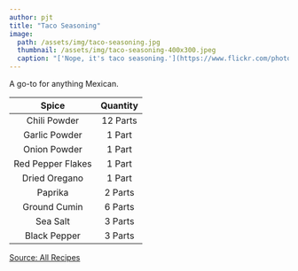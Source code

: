 ```yaml
---
author: pjt
title: "Taco Seasoning"
image:
  path: /assets/img/taco-seasoning.jpg
  thumbnail: /assets/img/taco-seasoning-400x300.jpeg
  caption: "['Nope, it's taco seasoning.'](https://www.flickr.com/photos/48987853@N00/6874939606) by [makahansen](https://www.flickr.com/photos/48987853@N00) is licensed under [CC BY-NC-ND 2.0](https://creativecommons.org/licenses/by-nc-nd/2.0/?ref=ccsearch&atype=rich)"
---
```


A go-to for anything Mexican.

|           Spice           | Quantity |
|:-------------------------:|:--------:|
|        Chili Powder       | 12 Parts |
|       Garlic Powder       |  1 Part  |
|        Onion Powder       |  1 Part  |
|     Red Pepper Flakes     |  1 Part  |
|       Dried Oregano       |  1 Part  |
|          Paprika          |  2 Parts |
|        Ground Cumin       |  6 Parts |
|          Sea Salt         |  3 Parts |
|        Black Pepper       |  3 Parts |

[Source: All Recipes](https://www.allrecipes.com/recipe/46653/taco-seasoning-i/)
